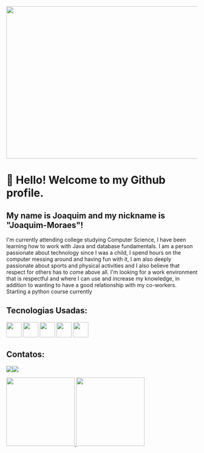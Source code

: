 

<!--
**joaquim-Moraes/Joaquim-Moraes** is a ✨ _special_ ✨ repository because its `README.md` (this file) appears on your GitHub profile.

Here are some ideas to get you started:

- 🔭 I'm looking for an internship in the backend area
- 🌱 Currently studying English on Wizard by Person, with 2 years left until graduation
- 🌱 I’m currently learning Java, SQL
- 👯 I’m looking to collaborate on big projects
- 🤔 I’m looking for help with learn java in general
- 📫 How to reach me: joaquimsp2006@gmail.com
- ⚡ Fun fact: I love sports
-->
<img src="https://i.gifer.com/origin/0e/0e47dfcd0b1eae212aae132fd4084a4e_w200.gif" width = "1000px" height = "400px" /> 


# 👋 Hello! Welcome to my Github profile.
## My name is Joaquim and my nickname is "Joaquim-Moraes"!
I'm currently attending college studying Computer Science, I have been learning how to work with Java and database fundamentals.
I am a person passionate about technology since I was a child, I spend hours on the computer messing around and having fun with it, I am also deeply passionate about sports and physical activities and I also believe that respect for others has to come above all.
I'm looking for a work environment that is respectful and where I can use and increase my knowledge, in addition to wanting to have a good relationship with my co-workers.
Starting a python course currently
## Tecnologias Usadas: 
<img src="https://cdn.jsdelivr.net/gh/devicons/devicon@latest/icons/html5/html5-original-wordmark.svg" width="40" height="40" /> <img src="https://cdn.jsdelivr.net/gh/devicons/devicon@latest/icons/css3/css3-original-wordmark.svg" width="40" height="40" /> 
            <img src="https://cdn.jsdelivr.net/gh/devicons/devicon@latest/icons/java/java-plain-wordmark.svg"  width="40" height="40" /> 
            <img src="https://cdn.jsdelivr.net/gh/devicons/devicon@latest/icons/git/git-plain-wordmark.svg"  width = "40" height="40"/>  <img src="https://cdn.jsdelivr.net/gh/devicons/devicon@latest/icons/mysql/mysql-original-wordmark.svg" width = "40" height = "40"/>
            
            
          
          

## Contatos:

 <a href="https://www.instagram.com/gomesz.x4/" target="_blank"><img loading="lazy" src="https://img.shields.io/badge/-Instagram-%23E4405F?style=for-the-badge&logo=instagram&logoColor=white" target="_blank"></a><a href = "mailto:contato@joaquimsp2006@gmail.com"><img loading="lazy" src="https://img.shields.io/badge/Gmail-D14836?style=for-the-badge&logo=gmail&logoColor=white" target="_blank"></a>

<div>
<a href="https://github.com/"joaquim-Moraes">
<img loading="lazy" height="180em" src="https://github-readme-stats.vercel.app/api/top-langs/?username=joaquim-Moraes&layout=compact&langs_count=7&theme=dracula"/>
<img loading="lazy" height="180em" src="https://github-readme-stats.vercel.app/api?username=joaquim-Moraes&show_icons=true&theme=dracula&include_all_commits=true&count_private=true"/>
</div>






         
            
          
          
            
          
          
